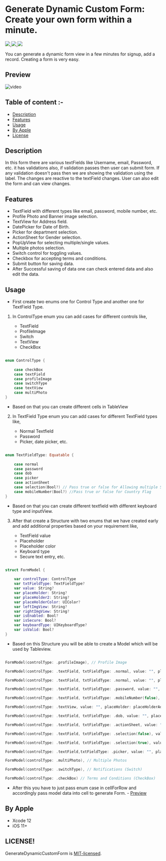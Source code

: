 # Generate Dynamic Custom Form: Create your own form within a minute.

<a href="https://docs.swift.org/swift-book/" style="pointer-events: stroke;" target="_blank">
<img src="https://img.shields.io/badge/swift-5.0-green">
</a>
<a href="#" style="pointer-events: stroke;" target="_blank">
<img src="https://img.shields.io/badge/platform-iOS-red">
</a>
<a href="https://github.com/ashishpatelmi/GenerateDynamicCustomForm/blob/main/LICENSE" style="pointer-events: stroke;" target="_blank">
<img src="https://img.shields.io/badge/licence-MIT.-orange">
</a>

You can generate a dynamic form view in a few minutes for signup, add a record. Creating a form is very easy.

## Preview
![video](/Media/form.gif)

## Table of content :-

- [Description](#description)
- [Features](#features)
- [Usage](#usage)
- [By Apple](#by-apple)
- [License](#license)
    
## Description

In this form there are various textFields like Username, email, Password, etc. it has validations also, if validation passes then user can submit form. If any validation doesn't pass then we are showing the validation using the label. The changes are reactive to the textField changes. User can also edit the form and can view changes.

## Features

- TextField with different types like email, password, mobile number, etc.
- Profile Photo and Banner image selection.
- TextView for Address field.
- DatePicker for Date of Birth.
- Picker for department selection.
- ActionSheet for Gender selection.
- PopUpView for selecting multiple/single values.
- Multiple photos selection.
- Switch control for toggling values.
- Checkbox for accepting terms and conditions.
- Submit button for saving data.
- After Successful saving of data one can check entered data and also edit the data.

## Usage

- First create two enums one for Control Type and another one for TextField Type.

1. In ControlType enum you can add cases for different controls like,

    - TextField
    - ProfileImage
    - Switch
    - TextView
    - CheckBox

```Swift

enum ControlType {
    
    case checkBox
    case textField
    case profileImage
    case switchType
    case textView
    case multiPhoto
}

```

- Based on that you can create different cells in TableView

2. In TextField Type enum you can add cases for different TextField types like,
    
    - Normal Textfield
    - Password
    - Picker, date picker, etc.

```Swift

enum TextFieldType: Equatable {
    
    case normal
    case password
    case dob
    case picker
    case actionSheet
    case selection(Bool?) // Pass true or false for Allowing multiple Selection
    case mobileNumber(Bool?) //Pass true or false for Country Flag
}

```

 - Based on that you can create different textfield with different keyboard type and inputView.

3. After that create a Structure with two enums that we have created early and add additional properties based on your requirement like,

    - TextField value
    - Placeholder
    - Placeholder color
    - Keyboard type
    - Secure text entry, etc.

```Swift

struct FormModel {
    
    var controlType: ControlType
    var txtFieldType: TextFieldType?
    var value: String?
    var placeHolder: String?
    var placeHolder2: String?
    var placeHolderColor: UIColor?
    var leftImgView: String?
    var rightImgView: String?
    var isEnabled: Bool?
    var isSecure: Bool?
    var keyboardType: UIKeyboardType?
    var isValid: Bool?
}

```
- Based on this Structure you will be able to create a Model which will be used by Tableview.

```Swift

FormModel(controlType: .profileImage), // Profile Image

FormModel(controlType: .textField, txtFieldType: .normal, value: "", placeHolder: placeHolderName, placeHolder2: "John Doe", placeHolderColor: .darkGray, leftImgView: "ic_user", rightImgView: nil, isEnabled: true, isSecure: false, keyboardType: .default, isValid: true), // Name

FormModel(controlType: .textField, txtFieldType: .normal, value: "", placeHolder: placeHolderEmail, placeHolder2: "name@example.com", placeHolderColor: .darkGray, leftImgView: "ic_email", rightImgView: nil, isEnabled: true, isSecure: false, keyboardType: .emailAddress, isValid: true), // Email

FormModel(controlType: .textField, txtFieldType: .password, value: "", placeHolder: placeHolderPassword, placeHolder2: "*******", placeHolderColor: .darkGray, leftImgView: "ic_password", rightImgView: nil, isEnabled: true, isSecure: true, keyboardType: .default, isValid: true), // Password

FormModel(controlType: .textField, txtFieldType: .mobileNumber(false), value: "", placeHolder: placeHolderMobNo, placeHolder2: "1234567890", placeHolderColor: .darkGray, leftImgView: nil, rightImgView: nil, isEnabled: true, isSecure: false, keyboardType: .phonePad, isValid: true), // Mobile number

FormModel(controlType: .textView, value: "", placeHolder: placeHolderAddress, placeHolder2: "21, Satelite Shopping Centre.", placeHolderColor: .darkGray, isEnabled: true, isSecure: false, keyboardType: .default, isValid: true), // Address (TextView)

FormModel(controlType: .textField, txtFieldType: .dob, value: "", placeHolder: placeHolderDob, placeHolder2: "DD/MM/YYYY", placeHolderColor: .darkGray, leftImgView: "ic_calender", rightImgView: nil, isEnabled: true, isSecure: false, keyboardType: .default, isValid: true), // Date of Birth (Date Picker)

FormModel(controlType: .textField, txtFieldType: .actionSheet, value: "", placeHolder: placeHolderGender, placeHolder2: "Select Male or Female", placeHolderColor: .darkGray, leftImgView: "ic_gender", rightImgView: nil, isEnabled: true, isSecure: false, keyboardType: .default, isValid: true), // Gender (Action Sheet)

FormModel(controlType: .textField, txtFieldType: .selection(false), value: "", placeHolder: placeHolderCountry, placeHolder2: "Select Conutry", placeHolderColor: .darkGray, leftImgView: "ic_flag", rightImgView: nil, isEnabled: true, isSecure: false, keyboardType: .default, isValid: true), // Countries India or Other

FormModel(controlType: .textField, txtFieldType: .selection(true), value: "", placeHolder: placeHolderHobbies, placeHolder2: "Select Hobbies", placeHolderColor: .darkGray, leftImgView: "ic_food", rightImgView: nil, isEnabled: true, isSecure: false, keyboardType: .default, isValid: true), // Hobbies (Multiple Selection View)

FormModel(controlType: .textField,txtFieldType: .picker, value: "", placeHolder: placeHolderDept, placeHolder2: "Select Department", placeHolderColor: .darkGray, leftImgView: "ic_dept", rightImgView: nil, isEnabled: true, isSecure: false, keyboardType: .default, isValid: true), // Department (Picker)

FormModel(controlType: .multiPhoto), // Multiple Photos

FormModel(controlType: .switchType), // Notifications (Switch)

FormModel(controlType: .checkBox) // Terms and Conditions (CheckBox)

```

- After this you have to just pass enum case in cellForRow and accordingly pass model data into cell to generate Form. - [Preview](#preview)

## By Apple 

- Xcode 12
- iOS 11+

## LICENSE!

GenerateDynamicCustomForm is [MIT-licensed](/LICENSE).
